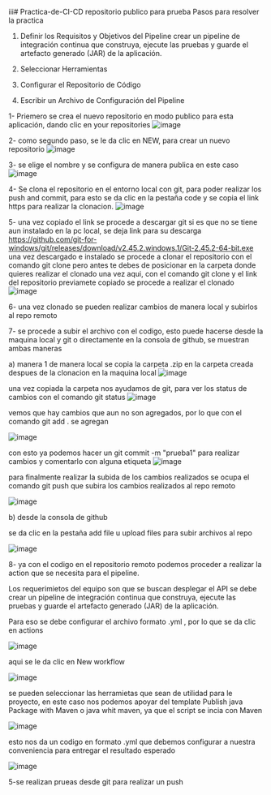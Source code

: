 iii# Practica-de-CI-CD
repositorio publico para prueba 
Pasos para resolver la practica
1. Definir los Requisitos y Objetivos del Pipeline
 crear un pipeline de integración continua que construya, ejecute las pruebas y guarde el artefacto generado (JAR) de la aplicación. 
   
3. Seleccionar Herramientas
4. Configurar el Repositorio de Código
5. Escribir un Archivo de Configuración del Pipeline




1- Priemero se crea el nuevo repositorio en modo publico para esta aplicación, dando clic en your repositories
![image](https://github.com/Mumba97/Practica-de-CI-CD/assets/121688225/b624e1cf-8837-44ee-b86f-17873676e5e5)

2- como segundo paso, se le da clic en NEW, para crear un nuevo repositorio 
![image](https://github.com/Mumba97/Practica-de-CI-CD/assets/121688225/0faad8e5-9000-4661-848c-afa3cf63612b)

3- se elige el nombre y se configura de manera publica en este caso
![image](https://github.com/Mumba97/Practica-de-CI-CD/assets/121688225/f548c834-7f81-430a-b5ee-0149e237ae7c)

4- Se clona el repositorio en el entorno local con git, para poder realizar los push and commit, para esto se da clic en la pestaña code y se copia el link https para realizar la clonacion.
![image](https://github.com/Mumba97/Practica-de-CI-CD/assets/121688225/55160ba0-7b5d-4e04-b76d-346b4b173a05)

5- una vez copiado el link se procede a descargar git si es que no se tiene aun instalado en la pc local, se deja link para su descarga 
https://github.com/git-for-windows/git/releases/download/v2.45.2.windows.1/Git-2.45.2-64-bit.exe
una vez descargado e instalado se procede a clonar el repositorio con el comando git clone 
pero antes te debes de posicionar en la carpeta donde quieres realizar el clonado
una vez aqui, con el comando git clone y el link del repositorio previamete copiado se procede a realizar el clonado 
![image](https://github.com/Mumba97/Practica-de-CI-CD/assets/121688225/c9c61ec8-a177-4aaf-922e-eab904aa7df1)

6- una vez clonado se pueden realizar cambios de manera local y subirlos al repo remoto

7- se procede a subir el archivo con el codigo, esto puede hacerse desde la maquina local y git o directamente en la consola de github, se muestran ambas maneras 

 a) manera 1
 de manera local 
   se copia la carpeta .zip en la carpeta creada despues de la clonacion en la maquina local
   ![image](https://github.com/Mumba97/Practica-de-CI-CD/assets/121688225/8975353f-ca2c-4dcf-9ef3-8455f0e39b2f)

 una vez copiada la carpeta nos ayudamos de git, para ver los status de cambios con el comando git status
 ![image](https://github.com/Mumba97/Practica-de-CI-CD/assets/121688225/7c3b358a-6d76-4a0e-be4a-62d4affc77d9)

 vemos que hay cambios que aun no son agregados, por lo que con el comando git add . se agregan 

 ![image](https://github.com/Mumba97/Practica-de-CI-CD/assets/121688225/3676865a-5822-4ea9-9987-e184c40d7956)

con esto ya podemos hacer un git commit -m "prueba1" para realizar cambios y comentarlo con alguna etiqueta
![image](https://github.com/Mumba97/Practica-de-CI-CD/assets/121688225/6684a2ff-9c15-4c96-8b03-fbd3424803c5)

para finalmente realizar la subida de los cambios realizados se ocupa el comando git push que subira los cambios realizados al repo remoto 

![image](https://github.com/Mumba97/Practica-de-CI-CD/assets/121688225/7fc7b122-f0ef-418f-9e07-701f1b9579b4)

b) desde la consola de github 

se da clic en la pestaña add file u upload files para subir archivos al repo 

![image](https://github.com/Mumba97/Practica-de-CI-CD/assets/121688225/9bc412fd-b5dc-4630-91a9-2308bf22842f)


8- ya con el codigo en el repositorio remoto podemos proceder a realizar la action que se necesita para el pipeline.

Los requerimietos del equipo son que se buscan desplegar el API se debe crear un pipeline de integración continua que construya, ejecute las
pruebas y guarde el artefacto generado (JAR) de la aplicación. 

Para eso se debe configurar el archivo formato .yml , por lo que se da clic en actions 

![image](https://github.com/Mumba97/Practica-de-CI-CD/assets/121688225/85ccdcd2-a05f-4261-957b-16717fd37498)

aqui se le da clic en New workflow 

![image](https://github.com/Mumba97/Practica-de-CI-CD/assets/121688225/11dfeb62-5166-4f9e-842a-2f4d7d3ab2f1)

se pueden seleccionar las herramietas que sean de utilidad para le proyecto, en este caso nos podemos apoyar del template Publish java Package with Maven o java whit maven, ya que el script se incia con Maven 

![image](https://github.com/Mumba97/Practica-de-CI-CD/assets/121688225/dc99aaeb-3c9c-4139-bbcd-2fa0b5c60eaa)

esto nos da un codigo en formato .yml que debemos configurar a nuestra conveniencia para entregar el resultado esperado 

![image](https://github.com/Mumba97/Practica-de-CI-CD/assets/121688225/22474140-50a2-4805-a25a-4de884e244a8)










5-se realizan prueas desde git para realizar un push
